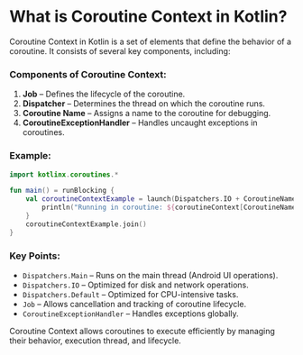 # What is Coroutine Context in Kotlin?

Coroutine Context in Kotlin is a set of elements that define the behavior of a coroutine. It consists of several key components, including:

### Components of Coroutine Context:
1. **Job** – Defines the lifecycle of the coroutine.
2. **Dispatcher** – Determines the thread on which the coroutine runs.
3. **Coroutine Name** – Assigns a name to the coroutine for debugging.
4. **CoroutineExceptionHandler** – Handles uncaught exceptions in coroutines.

### Example:
```kotlin
import kotlinx.coroutines.*

fun main() = runBlocking {
    val coroutineContextExample = launch(Dispatchers.IO + CoroutineName("ExampleCoroutine")) {
        println("Running in coroutine: ${coroutineContext[CoroutineName]}")
    }
    coroutineContextExample.join()
}
```

### Key Points:
- `Dispatchers.Main` – Runs on the main thread (Android UI operations).
- `Dispatchers.IO` – Optimized for disk and network operations.
- `Dispatchers.Default` – Optimized for CPU-intensive tasks.
- `Job` – Allows cancellation and tracking of coroutine lifecycle.
- `CoroutineExceptionHandler` – Handles exceptions globally.

Coroutine Context allows coroutines to execute efficiently by managing their behavior, execution thread, and lifecycle.
